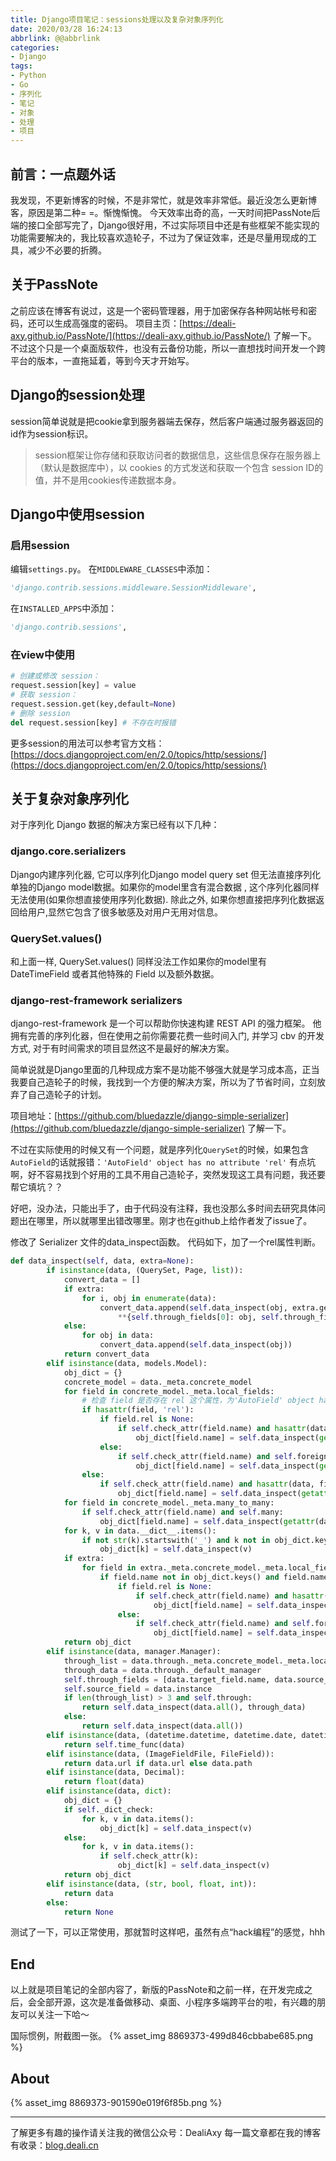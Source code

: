 ```yaml
---
title: Django项目笔记：sessions处理以及复杂对象序列化
date: 2020/03/28 16:24:13
abbrlink: @@abbrlink
categories:
- Django
tags:
- Python
- Go
- 序列化
- 笔记
- 对象
- 处理
- 项目
---
```

## 前言：一点题外话
我发现，不更新博客的时候，不是非常忙，就是效率非常低。最近没怎么更新博客，原因是第二种= =。惭愧惭愧。
今天效率出奇的高，一天时间把PassNote后端的接口全部写完了，Django很好用，不过实际项目中还是有些框架不能实现的功能需要解决的，我比较喜欢造轮子，不过为了保证效率，还是尽量用现成的工具，减少不必要的折腾。

## 关于PassNote
之前应该在博客有说过，这是一个密码管理器，用于加密保存各种网站帐号和密码，还可以生成高强度的密码。
项目主页：[https://deali-axy.github.io/PassNote/](https://deali-axy.github.io/PassNote/) 了解一下。
不过这个只是一个桌面版软件，也没有云备份功能，所以一直想找时间开发一个跨平台的版本，一直拖延着，等到今天才开始写。

## Django的session处理
session简单说就是把cookie拿到服务器端去保存，然后客户端通过服务器返回的id作为session标识。
>session框架让你存储和获取访问者的数据信息，这些信息保存在服务器上（默认是数据库中），以 cookies 的方式发送和获取一个包含 session ID的值，并不是用cookies传递数据本身。

## Django中使用session
### 启用session
编辑`settings.py`。
在`MIDDLEWARE_CLASSES`中添加：
```python
'django.contrib.sessions.middleware.SessionMiddleware',
```
在`INSTALLED_APPS`中添加：
```python
'django.contrib.sessions',
```
### 在view中使用
```python
# 创建或修改 session：
request.session[key] = value
# 获取 session：
request.session.get(key,default=None)
# 删除 session
del request.session[key] # 不存在时报错
```
更多session的用法可以参考官方文档：[https://docs.djangoproject.com/en/2.0/topics/http/sessions/](https://docs.djangoproject.com/en/2.0/topics/http/sessions/)

## 关于复杂对象序列化
对于序列化 Django 数据的解决方案已经有以下几种：

### django.core.serializers
Django内建序列化器, 它可以序列化Django model query set 但无法直接序列化单独的Django model数据。如果你的model里含有混合数据 , 这个序列化器同样无法使用(如果你想直接使用序列化数据). 除此之外, 如果你想直接把序列化数据返回给用户,显然它包含了很多敏感及对用户无用对信息。

### QuerySet.values()
和上面一样, QuerySet.values() 同样没法工作如果你的model里有 DateTimeField 或者其他特殊的 Field 以及额外数据。

### django-rest-framework serializers
django-rest-framework 是一个可以帮助你快速构建 REST API 的强力框架。 他拥有完善的序列化器，但在使用之前你需要花费一些时间入门, 并学习 cbv 的开发方式, 对于有时间需求的项目显然这不是最好的解决方案。

简单说就是Django里面的几种现成方案不是功能不够强大就是学习成本高，正当我要自己造轮子的时候，我找到一个方便的解决方案，所以为了节省时间，立刻放弃了自己造轮子的计划。

项目地址：[https://github.com/bluedazzle/django-simple-serializer](https://github.com/bluedazzle/django-simple-serializer) 了解一下。

不过在实际使用的时候又有一个问题，就是序列化`QuerySet`的时候，如果包含`AutoField`的话就报错：`'AutoField' object has no attribute 'rel'`
有点坑啊，好不容易找到个好用的工具不用自己造轮子，突然发现这工具有问题，我还要帮它填坑？？

好吧，没办法，只能出手了，由于代码没有注释，我也没那么多时间去研究具体问题出在哪里，所以就哪里出错改哪里。刚才也在github上给作者发了issue了。

修改了 Serializer 文件的data_inspect函数。
代码如下，加了一个rel属性判断。
```python
def data_inspect(self, data, extra=None):
        if isinstance(data, (QuerySet, Page, list)):
            convert_data = []
            if extra:
                for i, obj in enumerate(data):
                    convert_data.append(self.data_inspect(obj, extra.get(
                        **{self.through_fields[0]: obj, self.through_fields[1]: self.source_field})))
            else:
                for obj in data:
                    convert_data.append(self.data_inspect(obj))
            return convert_data
        elif isinstance(data, models.Model):
            obj_dict = {}
            concrete_model = data._meta.concrete_model
            for field in concrete_model._meta.local_fields:
                # 检查 field 是否存在 rel 这个属性，为'AutoField' object has no attribute 'rel'错误填坑
                if hasattr(field, 'rel'):
                    if field.rel is None:
                        if self.check_attr(field.name) and hasattr(data, field.name):
                            obj_dict[field.name] = self.data_inspect(getattr(data, field.name))
                    else:
                        if self.check_attr(field.name) and self.foreign:
                            obj_dict[field.name] = self.data_inspect(getattr(data, field.name))
                else:
                    if self.check_attr(field.name) and hasattr(data, field.name):
                        obj_dict[field.name] = self.data_inspect(getattr(data, field.name))
            for field in concrete_model._meta.many_to_many:
                if self.check_attr(field.name) and self.many:
                    obj_dict[field.name] = self.data_inspect(getattr(data, field.name))
            for k, v in data.__dict__.items():
                if not str(k).startswith('_') and k not in obj_dict.keys() and self.check_attr(k):
                    obj_dict[k] = self.data_inspect(v)
            if extra:
                for field in extra._meta.concrete_model._meta.local_fields:
                    if field.name not in obj_dict.keys() and field.name not in self.through_fields:
                        if field.rel is None:
                            if self.check_attr(field.name) and hasattr(extra, field.name):
                                obj_dict[field.name] = self.data_inspect(getattr(extra, field.name))
                        else:
                            if self.check_attr(field.name) and self.foreign:
                                obj_dict[field.name] = self.data_inspect(getattr(extra, field.name))
            return obj_dict
        elif isinstance(data, manager.Manager):
            through_list = data.through._meta.concrete_model._meta.local_fields
            through_data = data.through._default_manager
            self.through_fields = [data.target_field.name, data.source_field.name]
            self.source_field = data.instance
            if len(through_list) > 3 and self.through:
                return self.data_inspect(data.all(), through_data)
            else:
                return self.data_inspect(data.all())
        elif isinstance(data, (datetime.datetime, datetime.date, datetime.time)):
            return self.time_func(data)
        elif isinstance(data, (ImageFieldFile, FileField)):
            return data.url if data.url else data.path
        elif isinstance(data, Decimal):
            return float(data)
        elif isinstance(data, dict):
            obj_dict = {}
            if self._dict_check:
                for k, v in data.items():
                    obj_dict[k] = self.data_inspect(v)
            else:
                for k, v in data.items():
                    if self.check_attr(k):
                        obj_dict[k] = self.data_inspect(v)
            return obj_dict
        elif isinstance(data, (str, bool, float, int)):
            return data
        else:
            return None
```

测试了一下，可以正常使用，那就暂时这样吧，虽然有点“hack编程”的感觉，hhh

## End
以上就是项目笔记的全部内容了，新版的PassNote和之前一样，在开发完成之后，会全部开源，这次是准备做移动、桌面、小程序多端跨平台的啦，有兴趣的朋友可以关注一下哈～

国际惯例，附截图一张。
{% asset_img 8869373-499d846cbbabe685.png %}


## About
{% asset_img 8869373-901590e019f6f85b.png %}

---------------
了解更多有趣的操作请关注我的微信公众号：DealiAxy
每一篇文章都在我的博客有收录：[blog.deali.cn](http://blog.deali.cn)
